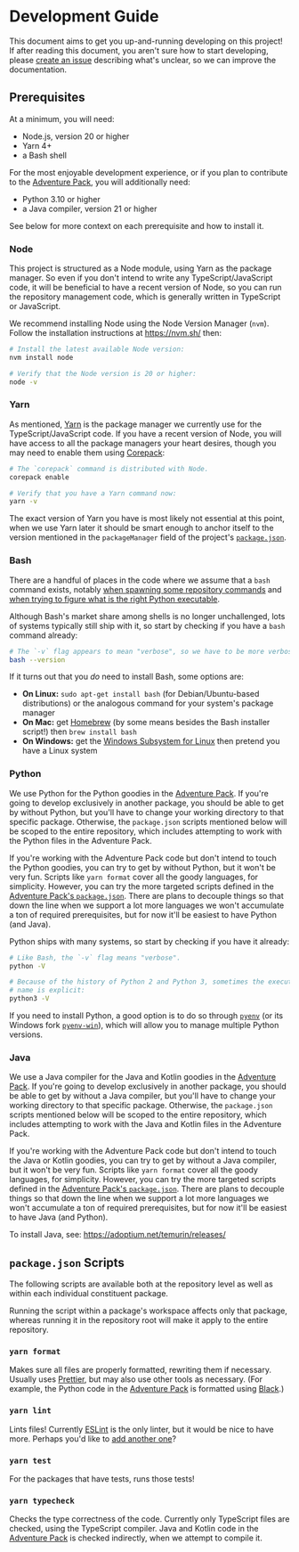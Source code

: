 # Development Guide

This document aims to get you up-and-running developing on this project! If after reading this document, you aren't sure how to start developing, please [create an issue](../../issues/new) describing what's unclear, so we can improve the documentation.

## Prerequisites

At a minimum, you will need:

- Node.js, version 20 or higher
- Yarn 4+
- a Bash shell

For the most enjoyable development experience, or if you plan to contribute to the [Adventure Pack](workspaces/adventure-pack/), you will additionally need:

- Python 3.10 or higher
- a Java compiler, version 21 or higher

See below for more context on each prerequisite and how to install it.

### Node

This project is structured as a Node module, using Yarn as the package manager. So even if you don't intend to write any TypeScript/JavaScript code, it will be beneficial to have a recent version of Node, so you can run the repository management code, which is generally written in TypeScript or JavaScript.

We recommend installing Node using the Node Version Manager (`nvm`). Follow the installation instructions at https://nvm.sh/ then:

```sh
# Install the latest available Node version:
nvm install node

# Verify that the Node version is 20 or higher:
node -v
```

### Yarn

As mentioned, [Yarn](https://yarnpkg.com/) is the package manager we currently use for the TypeScript/JavaScript code. If you have a recent version of Node, you will have access to all the package managers your heart desires, though you may need to enable them using [Corepack](https://nodejs.org/api/corepack.html):

```sh
# The `corepack` command is distributed with Node.
corepack enable

# Verify that you have a Yarn command now:
yarn -v
```

The exact version of Yarn you have is most likely not essential at this point, when we use Yarn later it should be smart enough to anchor itself to the version mentioned in the `packageManager` field of the project's [`package.json`](package.json).

### Bash

There are a handful of places in the code where we assume that a `bash` command exists, notably [when spawning some repository commands](workspaces/repository-scripts/src/runCommands.ts) and [when trying to figure what is the right Python executable](workspaces/adventure-pack/goodies/python3/run_python.sh).

Although Bash's market share among shells is no longer unchallenged, lots of systems typically still ship with it, so start by checking if you have a `bash` command already:

```sh
# The `-v` flag appears to mean "verbose", so we have to be more verbose:
bash --version
```

If it turns out that you _do_ need to install Bash, some options are:

- **On Linux:** `sudo apt-get install bash` (for Debian/Ubuntu-based distributions) or the analogous command for your system's package manager
- **On Mac:** get [Homebrew](https://brew.sh/) (by some means besides the Bash installer script!) then `brew install bash`
- **On Windows:** get the [Windows Subsystem for Linux](https://learn.microsoft.com/en-us/windows/wsl/install) then pretend you have a Linux system

### Python

We use Python for the Python goodies in the [Adventure Pack](workspaces/adventure-pack/). If you're going to develop exclusively in another package, you should be able to get by without Python, but you'll have to change your working directory to that specific package. Otherwise, the `package.json` scripts mentioned below will be scoped to the entire repository, which includes attempting to work with the Python files in the Adventure Pack.

If you're working with the Adventure Pack code but don't intend to touch the Python goodies, you can try to get by without Python, but it won't be very fun. Scripts like `yarn format` cover all the goody languages, for simplicity. However, you can try the more targeted scripts defined in the [Adventure Pack's `package.json`](workspaces/adventure-pack/package.json). There are plans to decouple things so that down the line when we support a lot more languages we won't accumulate a ton of required prerequisites, but for now it'll be easiest to have Python (and Java).

Python ships with many systems, so start by checking if you have it already:

```sh
# Like Bash, the `-v` flag means "verbose".
python -V

# Because of the history of Python 2 and Python 3, sometimes the executable
# name is explicit:
python3 -V
```

<!-- TODO: add more detail -->

If you need to install Python, a good option is to do so through [`pyenv`](https://github.com/pyenv/pyenv) (or its Windows fork [`pyenv-win`](https://github.com/pyenv-win/pyenv-win)), which will allow you to manage multiple Python versions.

<!-- TODO: add more detail -->

### Java

We use a Java compiler for the Java and Kotlin goodies in the [Adventure Pack](workspaces/adventure-pack/). If you're going to develop exclusively in another package, you should be able to get by without a Java compiler, but you'll have to change your working directory to that specific package. Otherwise, the `package.json` scripts mentioned below will be scoped to the entire repository, which includes attempting to work with the Java and Kotlin files in the Adventure Pack.

If you're working with the Adventure Pack code but don't intend to touch the Java or Kotlin goodies, you can try to get by without a Java compiler, but it won't be very fun. Scripts like `yarn format` cover all the goody languages, for simplicity. However, you can try the more targeted scripts defined in the [Adventure Pack's `package.json`](workspaces/adventure-pack/package.json). There are plans to decouple things so that down the line when we support a lot more languages we won't accumulate a ton of required prerequisites, but for now it'll be easiest to have Java (and Python).

<!-- TODO: add more detail -->

To install Java, see: https://adoptium.net/temurin/releases/

<!-- TODO: add more detail -->

## `package.json` Scripts

The following scripts are available both at the repository level as well as within each individual constituent package.

Running the script within a package's workspace affects only that package, whereas running it in the repository root will make it apply to the entire repository.

### `yarn format`

Makes sure all files are properly formatted, rewriting them if necessary. Usually uses [Prettier](https://prettier.io/), but may also use other tools as necessary. (For example, the Python code in the [Adventure Pack](workspaces/adventure-pack/) is formatted using [Black](https://black.readthedocs.io/).)

### `yarn lint`

Lints files! Currently [ESLint](https://eslint.org/) is the only linter, but it would be nice to have more. Perhaps you'd like to [add another one](CONTRIBUTING.md)?

### `yarn test`

For the packages that have tests, runs those tests!

### `yarn typecheck`

Checks the type correctness of the code. Currently only TypeScript files are checked, using the TypeScript compiler. Java and Kotlin code in the [Adventure Pack](workspaces/adventure-pack/) is checked indirectly, when we attempt to compile it.
